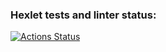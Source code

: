 ### Hexlet tests and linter status:
[![Actions Status](https://github.com/DenisDanilov1/java-project-72/actions/workflows/hexlet-check.yml/badge.svg)](https://github.com/DenisDanilov1/java-project-72/actions)
